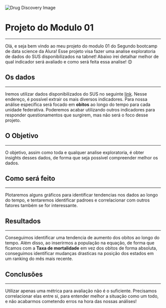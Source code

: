 ![Drug Discovery Image](https://www.drugtargetreview.com/wp-content/uploads/shutterstock_1464187604.jpg)

# Projeto do Modulo 01
---

Olá, e seja bem vindo ao meu projeto do modulo 01 do Segundo bootcamp de data science da Alura! Esse projeto visa fazer uma analise exploratoria de dados do SUS disponibilizados na tabnet! Abaixo irei detalhar melhor de qual indicador será avaliado e como será feita essa analise! 😊

## Os dados
---

Iremos utilizar dados disponibilizados do SUS no seguinte [link](http://www2.datasus.gov.br/DATASUS/index.php?area=0202&id=11633&VObj=http://tabnet.datasus.gov.br/cgi/deftohtm.exe?sih/cnv/qi). Nesse endereço, é possível extrair os mais diversos indicadores. Para nossa análise específica será focado em **obitos** ao longo do tempo para cada unidade federativa. Poderemos acabar utilizando outros indicadores para responder questionamentos que surgirem, mas não será o foco desse projeto.

## O Objetivo
---

O objetivo, assim como toda e qualquer analise exploratoria, é obter insights desses dados, de forma que seja possível compreender melhor os dados.


## Como será feito
---

Plotaremos alguns gráficos para identificar tendencias nos dados ao longo do tempo, e tentaremos identificar padroes e correlacionar com outros fatores também se for interessante.


## Resultados
---

Conseguimos identificar uma tendencia de aumento dos obitos ao longo do tempo. Além disso, ao inserirmos a população na equação, de forma que ficamos com a **Taxa de mortalidade** em vez dos obitos de forma absoluta, conseguimos identificar mudanças drasticas na posição dos estados em um ranking do mês mais recente.

## Conclusões
---

Utilizar apenas uma métrica para avaliação não é o suficiente. Precisamos correlacionar elas entre si, para entender melhor a situação como um todo, e não acabarmos cometendo erros na hora das nossas análises!